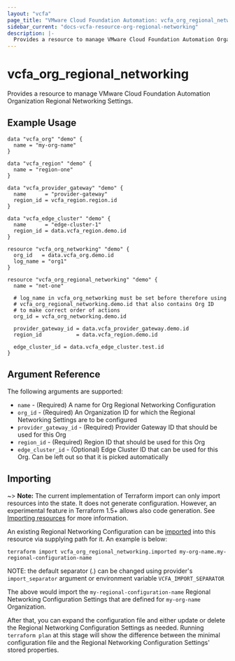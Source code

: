 ```yaml
---
layout: "vcfa"
page_title: "VMware Cloud Foundation Automation: vcfa_org_regional_networking"
sidebar_current: "docs-vcfa-resource-org-regional-networking"
description: |-
  Provides a resource to manage VMware Cloud Foundation Automation Organization Regional Networking Settings.
---
```


# vcfa\_org\_regional\_networking

Provides a resource to manage VMware Cloud Foundation Automation Organization Regional Networking Settings.

## Example Usage

```hcl
data "vcfa_org" "demo" {
  name = "my-org-name"
}

data "vcfa_region" "demo" {
  name = "region-one"
}

data "vcfa_provider_gateway" "demo" {
  name      = "provider-gateway"
  region_id = vcfa_region.region.id
}

data "vcfa_edge_cluster" "demo" {
  name      = "edge-cluster-1"
  region_id = data.vcfa_region.demo.id
}

resource "vcfa_org_networking" "demo" {
  org_id   = data.vcfa_org.demo.id
  log_name = "org1"
}

resource "vcfa_org_regional_networking" "demo" {
  name = "net-one"

  # log_name in vcfa_org_networking must be set before therefore using 
  # vcfa_org_regional_networking.demo.id that also contains Org ID
  # to make correct order of actions
  org_id = vcfa_org_networking.demo.id

  provider_gateway_id = data.vcfa_provider_gateway.demo.id
  region_id           = data.vcfa_region.demo.id

  edge_cluster_id = data.vcfa_edge_cluster.test.id
}
```

## Argument Reference

The following arguments are supported:

- `name` - (Required) A name for Org Regional Networking Configuration
- `org_id` - (Required) An Organization ID for which the Regional Networking Settings are to be
  configured
- `provider_gateway_id` - (Required) Provider Gateway ID that should be used for this Org
- `region_id` - (Required) Region ID that should be used for this Org
- `edge_cluster_id` - (Optional) Edge Cluster ID that can be used for this Org. Can be left out so
  that it is picked automatically

## Importing

~> **Note:** The current implementation of Terraform import can only import resources into the
state. It does not generate configuration. However, an experimental feature in Terraform 1.5+ allows
also code generation. See [Importing resources][importing-resources] for more information.

An existing Regional Networking Configuration can be [imported][docs-import] into this resource via supplying path
for it. An example is below:

```
terraform import vcfa_org_regional_networking.imported my-org-name.my-regional-configuration-name
```

NOTE: the default separator (.) can be changed using provider's `import_separator` argument or environment variable `VCFA_IMPORT_SEPARATOR`

The above would import the `my-regional-configuration-name` Regional Networking Configuration Settings that are defined for `my-org-name` Organization.

After that, you can expand the configuration file and either update or delete the Regional Networking Configuration Settings as needed. Running `terraform plan`
at this stage will show the difference between the minimal configuration file and the Regional Networking Configuration Settings' stored properties.

[docs-import]: https://www.terraform.io/docs/import
[importing-resources]: /providers/vmware/vcfa/latest/docs/guides/importing_resources